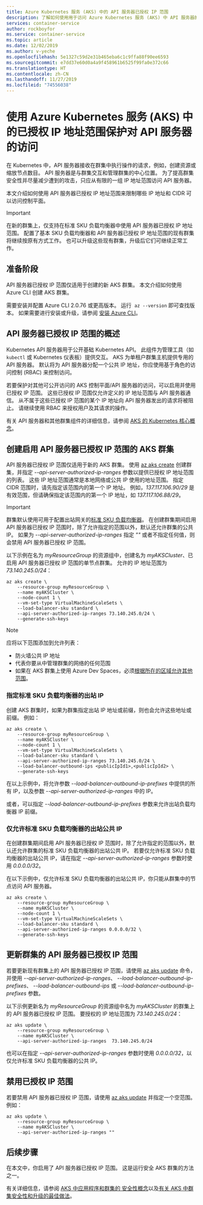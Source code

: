 ```yaml
---
title: Azure Kubernetes 服务 (AKS) 中的 API 服务器已授权 IP 范围
description: 了解如何使用用于访问 Azure Kubernetes 服务 (AKS) 中 API 服务器的 IP 地址范围保护群集
services: container-service
author: rockboyfor
ms.service: container-service
ms.topic: article
ms.date: 12/02/2019
ms.author: v-yeche
ms.openlocfilehash: 5e1327c59d2e31b465eba6c1c9ffa88f90ee6593
ms.sourcegitcommit: e7dd37e60d0a4a9f458961b6525f99fa0e372c66
ms.translationtype: HT
ms.contentlocale: zh-CN
ms.lasthandoff: 11/27/2019
ms.locfileid: "74556038"
---
```

# <a name="secure-access-to-the-api-server-using-authorized-ip-address-ranges-in-azure-kubernetes-service-aks"></a>使用 Azure Kubernetes 服务 (AKS) 中的已授权 IP 地址范围保护对 API 服务器的访问

在 Kubernetes 中，API 服务器接收在群集中执行操作的请求，例如，创建资源或缩放节点数目。 API 服务器是与群集交互和管理群集的中心位置。 为了提高群集安全性并尽量减少遭到的攻击，只应从有限的一组 IP 地址范围访问 API 服务器。

本文介绍如何使用 API 服务器已授权 IP 地址范围来限制哪些 IP 地址和 CIDR 可以访问控制平面。

> [!IMPORTANT]
> 在新的群集上，仅支持在标准 SKU 负载均衡器中使用 API 服务器已授权 IP 地址范围。  配置了基本 SKU 负载均衡器和 API 服务器已授权 IP 地址范围的现有群集将继续按原有方式工作。  也可以升级这些现有群集，升级后它们可继续正常工作。

## <a name="before-you-begin"></a>准备阶段

API 服务器已授权 IP 范围仅适用于创建的新 AKS 群集。 本文介绍如何使用 Azure CLI 创建 AKS 群集。

需要安装并配置 Azure CLI 2.0.76 或更高版本。 运行  `az --version` 即可查找版本。 如果需要进行安装或升级，请参阅 [安装 Azure CLI][install-azure-cli]。

## <a name="overview-of-api-server-authorized-ip-ranges"></a>API 服务器已授权 IP 范围的概述

Kubernetes API 服务器用于公开基础 Kubernetes API。 此组件为管理工具（如 `kubectl` 或 Kubernetes 仪表板）提供交互。 AKS 为单租户群集主机提供专用的 API 服务器。 默认将为 API 服务器分配一个公共 IP 地址，你应使用基于角色的访问控制 (RBAC) 来控制访问。

若要保护对其他可公开访问的 AKS 控制平面/API 服务器的访问，可以启用并使用已授权 IP 范围。 这些已授权 IP 范围仅允许定义的 IP 地址范围与 API 服务器通信。 从不属于这些已授权 IP 范围的某个 IP 地址向 API 服务器发出的请求将被阻止。 请继续使用 RBAC 来授权用户及其请求的操作。

有关 API 服务器和其他群集组件的详细信息，请参阅 [AKS 的 Kubernetes 核心概念][concepts-clusters-workloads]。

## <a name="create-an-aks-cluster-with-api-server-authorized-ip-ranges-enabled"></a>创建启用 API 服务器已授权 IP 范围的 AKS 群集

API 服务器已授权 IP 范围仅适用于新的 AKS 群集。 使用 [az aks create][az-aks-create] 创建群集，并指定 *--api-server-authorized-ip-ranges* 参数以提供已授权 IP 地址范围的列表。 这些 IP 地址范围通常是本地网络或公共 IP 使用的地址范围。 指定 CIDR 范围时，请先指定该范围内的第一个 IP 地址。 例如，*137.117.106.90/29* 是有效范围，但请确保指定该范围内的第一个 IP 地址，如 *137.117.106.88/29*。

> [!IMPORTANT]
> 群集默认使用可用于配置出站网关的[标准 SKU 负载均衡器][standard-sku-lb]。 在创建群集期间启用 API 服务器已授权 IP 范围时，除了允许指定的范围以外，默认还允许群集的公共 IP。 如果为 *--api-server-authorized-ip-ranges* 指定 *""* 或者不指定任何值，则会禁用 API 服务器已授权 IP 范围。

以下示例在名为 *myResourceGroup* 的资源组中，创建名为 *myAKSCluster*、已启用 API 服务器已授权 IP 范围的单节点群集。 允许的 IP 地址范围为 *73.140.245.0/24*：

```azurecli
az aks create \
    --resource-group myResourceGroup \
    --name myAKSCluster \
    --node-count 1 \
    --vm-set-type VirtualMachineScaleSets \
    --load-balancer-sku standard \
    --api-server-authorized-ip-ranges 73.140.245.0/24 \
    --generate-ssh-keys
```

> [!NOTE]
> 应将以下范围添加到允许列表：
> - 防火墙公共 IP 地址
> - 代表你要从中管理群集的网络的任何范围
> - 如果在 AKS 群集上使用 Azure Dev Spaces，必须[根据所在的区域允许其他范围][dev-spaces-ranges]。

### <a name="specify-the-outbound-ips-for-the-standard-sku-load-balancer"></a>指定标准 SKU 负载均衡器的出站 IP

创建 AKS 群集时，如果为群集指定出站 IP 地址或前缀，则也会允许这些地址或前缀。 例如：

```azurecli
az aks create \
    --resource-group myResourceGroup \
    --name myAKSCluster \
    --node-count 1 \
    --vm-set-type VirtualMachineScaleSets \
    --load-balancer-sku standard \
    --api-server-authorized-ip-ranges 73.140.245.0/24 \
    --load-balancer-outbound-ips <publicIpId1>,<publicIpId2> \
    --generate-ssh-keys
```

在以上示例中，将允许参数 *--load-balancer-outbound-ip-prefixes* 中提供的所有 IP，以及参数 *--api-server-authorized-ip-ranges* 中的 IP。

或者，可以指定 *--load-balancer-outbound-ip-prefixes* 参数来允许出站负载均衡器 IP 前缀。

### <a name="allow-only-the-outbound-public-ip-of-the-standard-sku-load-balancer"></a>仅允许标准 SKU 负载均衡器的出站公共 IP

在创建群集期间启用 API 服务器已授权 IP 范围时，除了允许指定的范围以外，默认还允许群集的标准 SKU 负载均衡器的出站公共 IP。 若要仅允许标准 SKU 负载均衡器的出站公共 IP，请在指定 *--api-server-authorized-ip-ranges* 参数时使用 *0.0.0.0/32*。

在以下示例中，仅允许标准 SKU 负载均衡器的出站公共 IP，你只能从群集中的节点访问 API 服务器。

```azurecli
az aks create \
    --resource-group myResourceGroup \
    --name myAKSCluster \
    --node-count 1 \
    --vm-set-type VirtualMachineScaleSets \
    --load-balancer-sku standard \
    --api-server-authorized-ip-ranges 0.0.0.0/32 \
    --generate-ssh-keys
```

## <a name="update-a-clusters-api-server-authorized-ip-ranges"></a>更新群集的 API 服务器已授权 IP 范围

若要更新现有群集上的 API 服务器已授权 IP 范围，请使用 [az aks update][az-aks-update] 命令，并使用 *--api-server-authorized-ip-ranges*、 *--load-balancer-outbound-ip-prefixes*、 *--load-balancer-outbound-ips* 或 *--load-balancer-outbound-ip-prefixes* 参数。

以下示例更新名为 *myResourceGroup* 的资源组中名为 *myAKSCluster* 的群集上的 API 服务器已授权 IP 范围。 要授权的 IP 地址范围为 *73.140.245.0/24*：

```azurecli
az aks update \
    --resource-group myResourceGroup \
    --name myAKSCluster \
    --api-server-authorized-ip-ranges  73.140.245.0/24
```

也可以在指定 *--api-server-authorized-ip-ranges* 参数时使用 *0.0.0.0/32*，以仅允许标准 SKU 负载均衡器的公共 IP。

## <a name="disable-authorized-ip-ranges"></a>禁用已授权 IP 范围

若要禁用 API 服务器已授权 IP 范围，请使用 [az aks update][az-aks-update] 并指定一个空范围。 例如：

```azurecli
az aks update \
    --resource-group myResourceGroup \
    --name myAKSCluster \
    --api-server-authorized-ip-ranges ""
```

## <a name="next-steps"></a>后续步骤

在本文中，你启用了 API 服务器已授权 IP 范围。 这是运行安全 AKS 群集的方法之一。

有关详细信息，请参阅 [AKS 中应用程序和群集的 安全性概念][concepts-security]以及[有关 AKS 中群集安全性和升级的最佳做法][operator-best-practices-cluster-security]。

<!-- LINKS - external -->

[cni-networking]: https://github.com/Azure/azure-container-networking/blob/master/docs/cni.md
[dev-spaces-ranges]: https://github.com/Azure/dev-spaces/tree/master/public-ips
[kubenet]: https://kubernetes.io/docs/concepts/extend-kubernetes/compute-storage-net/network-plugins/#kubenet

<!-- LINKS - internal -->

[az-aks-update]: https://docs.azure.cn/cli/ext/aks-preview/aks?view=azure-cli-latest#ext-aks-preview-az-aks-update
[az-aks-create]: https://docs.microsoft.com/cli/azure/aks?view=azure-cli-latest#az-aks-create
[az-network-public-ip-list]: https://docs.azure.cn/cli/network/public-ip?view=azure-cli-latest#az-network-public-ip-list
[concepts-clusters-workloads]: concepts-clusters-workloads.md
[concepts-security]: concepts-security.md
[install-azure-cli]: https://docs.azure.cn/cli/install-azure-cli?view=azure-cli-latest
[operator-best-practices-cluster-security]: operator-best-practices-cluster-security.md
[route-tables]: ../virtual-network/manage-route-table.md
[standard-sku-lb]: load-balancer-standard.md


<!-- Update_Description: new article about api server authorized ip ranges -->
<!--NEW.date: 11/25/2019-->